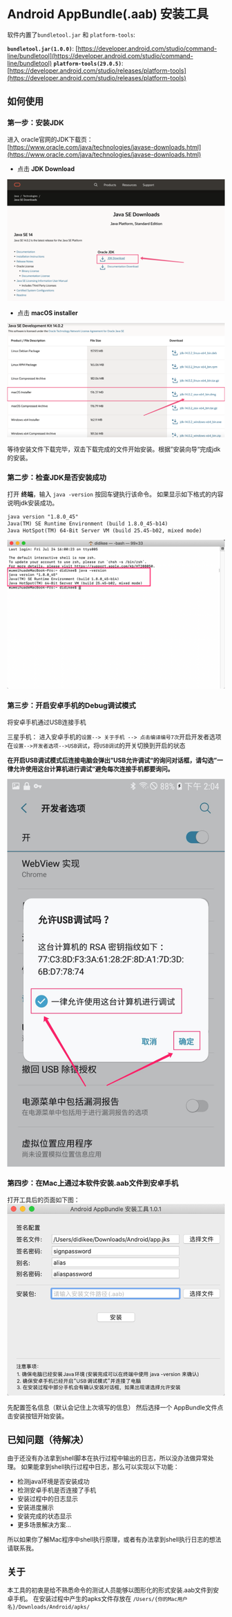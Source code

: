 # Android AppBundle(.aab) 安装工具

软件内置了`bundletool.jar` 和 `platform-tools`:

**`bundletool.jar(1.0.0)`**: [https://developer.android.com/studio/command-line/bundletool](https://developer.android.com/studio/command-line/bundletool)
**`platform-tools(29.0.5)`**: [https://developer.android.com/studio/releases/platform-tools](https://developer.android.com/studio/releases/platform-tools)

## 如何使用

### 第一步：安装JDK

进入 oracle官网的JDK下载页：[https://www.oracle.com/java/technologies/javase-downloads.html](https://www.oracle.com/java/technologies/javase-downloads.html)

 - 点击 **JDK Download**

![点击 JDK Download](pics/jdk_page.png)

 - 点击 **macOS installer**

![点击 macOS installer](pics/jdk_download.png)

等待安装文件下载完毕，双击下载完成的文件开始安装。根据”安装向导“完成jdk的安装。

### 第二步：检查JDK是否安装成功

打开 **终端**，输入 `java -version` 按回车键执行该命令。
如果显示如下格式的内容说明jdk安装成功。

```
java version "1.8.0_45"
Java(TM) SE Runtime Environment (build 1.8.0_45-b14)
Java HotSpot(TM) 64-Bit Server VM (build 25.45-b02, mixed mode)
```
![检查jdk状态](pics/jdk_check.png)

### 第三步：开启安卓手机的Debug调试模式
将安卓手机通过USB连接手机

三星手机：
进入安卓手机的`设置--> 关于手机 --> 点击编译编号7次`开启开发者选项
在`设置-->开发者选项-->USB调试`，将`USB调试`的开关切换到开启的状态

**在开启USB调试模式后连接电脑会弹出”USB允许调试“的询问对话框，请勾选”一律允许使用这台计算机进行调试“避免每次连接手机都要询问。**

![允许USB调试](pics/usb_debug.jpg)

### 第四步：在Mac上通过本软件安装.aab文件到安卓手机
打开工具后的页面如下图：
![软件页面](pics/tool_main_page.png)

先配置签名信息（默认会记住上次填写的信息）
然后选择一个 AppBundle文件点击安装按钮开始安装。

## 已知问题（待解决）

由于还没有办法拿到shell脚本在执行过程中输出的日志，所以没办法做异常处理。
如果能拿到shell执行过程中日志，那么可以实现以下功能：
 - 检测java环境是否安装成功
 - 检测安卓手机是否连接了手机
 - 安装过程中的日志显示
 - 安装进度展示
 - 安装完成的状态显示
 - 更多场景解决方案...

所以如果你了解Mac程序中shell执行原理，或者有办法拿到shell执行日志的想法请联系我。

## 关于

本工具的初衷是给不熟悉命令的测试人员能够以图形化的形式安装.aab文件到安卓手机。
在安装过程中产生的apks文件存放在 `/Users/{你的Mac用户名}/Downloads/Android/apks/`



